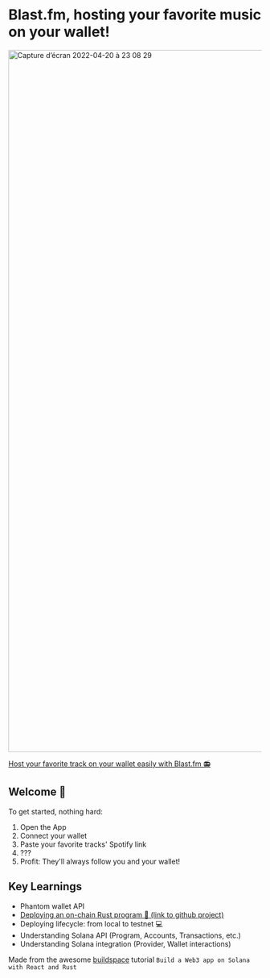 # Blast.fm, hosting your favorite music on your wallet!

<img width="1394" alt="Capture d’écran 2022-04-20 à 23 08 29" src="https://user-images.githubusercontent.com/23119955/164323391-f7b42246-d3f2-4191-921e-bc4b75efef7f.png">

[Host your favorite track on your wallet easily with Blast.fm 📻](https://solana-blastfm-front.vercel.app/)

## **Welcome 👋**
To get started, nothing hard:

1. Open the App
2. Connect your wallet
3. Paste your favorite tracks' Spotify link
4. ???
5. Profit: They'll always follow you and your wallet!


## Key Learnings
- Phantom wallet API
- [Deploying an on-chain Rust program 🎉 (link to github project)](https://github.com/Mueslint/solana-blastfm-onchain)
- Deploying lifecycle: from local to testnet 💻
- Understanding Solana API (Program, Accounts, Transactions, etc.)
- Understanding Solana integration (Provider, Wallet interactions)

Made from the awesome [buildspace](https://app.buildspace.so) tutorial `Build a Web3 app on Solana with React and Rust`
